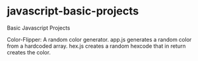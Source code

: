 # javascript-basic-projects
Basic Javascript Projects

Color-Flipper: A random color generator. app.js generates a random color from a hardcoded array. hex.js creates a random hexcode that in return creates the color.
